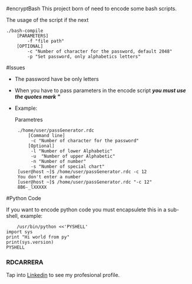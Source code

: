 #encryptBash
This project born of need to encode some bash scripts.

The usage of the script if the next

    ./bash-compile
        [PARAMETERS]
            -f "file path"
        [OPTIONAL]
            -c "Number of character for the password, default 2048"
            -p "Set password, only alphabetics letters"
#Issues

* The password have be only letters
* When you have to pass parameters in the encode script ***you must use the quotes mark "***
 * Example:
 
    Parametres
    
    
        ./home/user/passGenerator.rdc
	        [Command line]
	         -c "Number of character for the password" 
	        [Optional]
	         -l "Number of lower Alphabetic"
	         -u  "Number of upper Alphabetic"
	         -n "Number of number"
	         -s "Number of special chart"
        [user@host ~]$ /home/user/passGenerator.rdc -c 12
        You don't enter a number
        [user@host ~]$ /home/user/passGenerator.rdc "-c 12"
        8B6-_lXXXXX

#Python Code

If you want to encode python code you must encapsulete this in a sub-shell, example:

        /usr/bin/python <<'PYSHELL'
	import sys
	print "Hi world from py"
	print(sys.version)
	PYSHELL

                                                                                                                                                                                                                  
### RDCARRERA
Tap into [Linkedin](https://es.linkedin.com/in/rdcarrera) to see my profesional profile.
